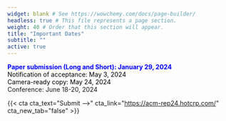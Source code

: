 ```yaml
---
widget: blank # See https://wowchemy.com/docs/page-builder/
headless: true # This file represents a page section.
weight: 40 # Order that this section will appear.
title: "Important Dates"
subtitle: ""
active: true
---
```


<span style=color:blue;font-weight:bold>Paper submission (Long and Short):  January 29, 2024</span>  
<span style=color:black>Notification of acceptance:  May 3, 2024</span>  
<span style=color:black>Camera-ready copy:  May 24, 2024</span>  
Conference:  June 18-20, 2024  

{{< cta cta_text="Submit -->" cta_link="https://acm-rep24.hotcrp.com/" cta_new_tab="false" >}}
